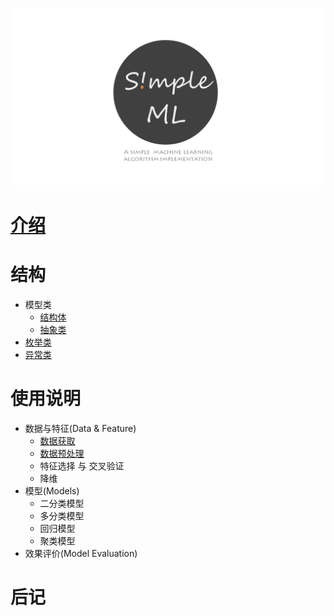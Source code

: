 

![](./imgs/logo2.png)

# [介绍](../README.md)

# 结构

- 模型类
  - [结构体](./structure/struct.md)
  - [抽象类](./structure/abstract.md)
- [枚举类](./structure/enum.md)
- [异常类](./structure/error.md)


# 使用说明

- 数据与特征(Data & Feature)
  - [数据获取](./manual/data_collect.md)
  - [数据预处理](./manual/data_handle.md)
  - 特征选择 与 交叉验证
  - 降维
- 模型(Models)
  - 二分类模型
  - 多分类模型
  - 回归模型
  - 聚类模型
- 效果评价(Model Evaluation)

# 后记
